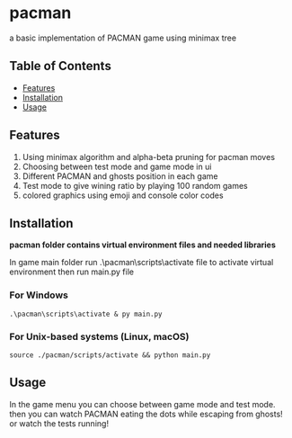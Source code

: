 # pacman
a basic implementation of PACMAN game using minimax tree
## Table of Contents

- [Features](#features)
- [Installation](#installation)
- [Usage](#usage)
## Features
1. Using minimax algorithm and alpha-beta pruning for pacman moves
2. Choosing between test mode and game mode in ui
3. Different PACMAN and ghosts position in each game
4. Test mode to give wining ratio by playing 100 random games
5. colored graphics using emoji and console color codes

## Installation
**pacman folder contains virtual environment files and needed libraries**

In game main folder run .\pacman\scripts\activate file to activate virtual environment then run main.py file
### For Windows
    .\pacman\scripts\activate & py main.py
### For Unix-based systems (Linux, macOS)
    source ./pacman/scripts/activate && python main.py

## Usage
In the game menu you can choose between game mode and test mode. then you can watch PACMAN eating the dots while escaping from ghosts! or watch the tests running!
